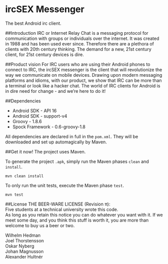 ircSEX Messenger
=========

The best Android irc client.

##Introduction
IRC or Internet Relay Chat is a messaging protocol for communication
with groups or individuals over the internet. It was created in 1988
and has been used ever since. Therefore there are a plethora of clients
with 20th century thinking. The demand for a new, 21st century client,
for 21st century devices is dire.

##Product vision
For IRC users who are using their Android phones to connect to IRC,
the ircSEX messenger is the client that will revolutionize the way we
communicate on mobile devices. Drawing upon modern messaging platforms
and idioms, with our product, we show that IRC can be more than a terminal
or look like a hacker chat. The world of IRC clients for Android is in dire
need for change - and we’re here to do it!

##Dependencies
- Android SDK - API 16
- Android SDK - support-v4
- Groovy - 1.8.6
- Spock Framework - 0.6-groovy-1.8

All dependencies are declared in full in the `pom.xml`. They will be downloaded and set up automagically by Maven.

##Get it now!
The project uses Maven.

To generate the project `.apk`, simply run the Maven phases `clean` and `install`. 

    mvn clean install

To only run the unit tests, execute the Maven phase `test`.

    mvn test


##License
THE BEER-WARE LICENSE (Revision π):  
Five students at a technical university wrote this code.  
As long as you retain this notice you can do whatever you want
with it. If we meet some day, and you think this stuff is
worth it, you are more than welcome to buy us a beer or two.

Wilhelm Hedman  
Joel Thorstensson  
Oskar Nyberg  
Johan Magnusson  
Alexander Hultnér  
